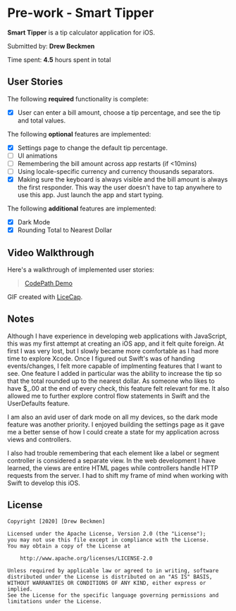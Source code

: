 # Pre-work - Smart Tipper

**Smart Tipper** is a tip calculator application for iOS.

Submitted by: **Drew Beckmen**

Time spent: **4.5** hours spent in total

## User Stories

The following **required** functionality is complete:

* [x] User can enter a bill amount, choose a tip percentage, and see the tip and total values.

The following **optional** features are implemented:
* [x] Settings page to change the default tip percentage.
* [ ] UI animations
* [ ] Remembering the bill amount across app restarts (if <10mins)
* [ ] Using locale-specific currency and currency thousands separators.
* [x] Making sure the keyboard is always visible and the bill amount is always the first responder. This way the user doesn't have to tap anywhere to use this app. Just launch the app and start typing.

The following **additional** features are implemented:

- [x] Dark Mode
- [x] Rounding Total to Nearest Dollar 

## Video Walkthrough 

Here's a walkthrough of implemented user stories:

<blockquote class="imgur-embed-pub" lang="en" data-id="a/EQH8whk"  ><a href="//imgur.com/a/EQH8whk">CodePath Demo</a></blockquote><script async src="//s.imgur.com/min/embed.js" charset="utf-8"></script>

GIF created with [LiceCap](http://www.cockos.com/licecap/).

## Notes

Although I have experience in developing web applications with JavaScript, this was my first attempt at creating an iOS app, and it felt quite foreign. At first I was very lost, but I slowly became more comfortable as I had more time to explore Xcode. Once I figured out Swift's was of handing events/changes, I felt more capable of implmenting features that I want to see. One feature I added in particular was the ability to increase the tip so that the total rounded up to the nearest dollar. As someone who likes to have  $_.00 at the end of every check, this feature felt relevant for me. It also allowed me to further explore control flow statements in Swift and the UserDefaults feature. 

I am also an avid user of dark mode on all my devices, so the dark mode feature was another priority. I enjoyed building the settings page as it gave me a better sense of how I could create a state for my application across views and controllers. 

I also had trouble remembering that each element like a label or segment controller is considered a separate view. In the web development I have learned, the views are entire HTML pages while controllers handle HTTP requests from the server. I had to shift my frame of mind when working with Swift to develop this iOS. 

## License

    Copyright [2020] [Drew Beckmen]

    Licensed under the Apache License, Version 2.0 (the "License");
    you may not use this file except in compliance with the License.
    You may obtain a copy of the License at

        http://www.apache.org/licenses/LICENSE-2.0

    Unless required by applicable law or agreed to in writing, software
    distributed under the License is distributed on an "AS IS" BASIS,
    WITHOUT WARRANTIES OR CONDITIONS OF ANY KIND, either express or implied.
    See the License for the specific language governing permissions and
    limitations under the License.
